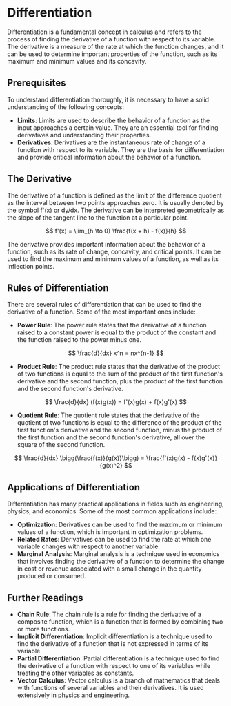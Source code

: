 # Differentiation

Differentiation is a fundamental concept in calculus and refers to the process of finding the derivative of a function with respect to its variable. The derivative is a measure of the rate at which the function changes, and it can be used to determine important properties of the function, such as its maximum and minimum values and its concavity.

## Prerequisites

To understand differentiation thoroughly, it is necessary to have a solid understanding of the following concepts:

- **Limits**: Limits are used to describe the behavior of a function as the input approaches a certain value. They are an essential tool for finding derivatives and understanding their properties.
- **Derivatives**: Derivatives are the instantaneous rate of change of a function with respect to its variable. They are the basis for differentiation and provide critical information about the behavior of a function.

## The Derivative

The derivative of a function is defined as the limit of the difference quotient as the interval between two points approaches zero. It is usually denoted by the symbol f'(x) or dy/dx. The derivative can be interpreted geometrically as the slope of the tangent line to the function at a particular point.

$$ f'(x) = \lim_{h \to 0} \frac{f(x + h) - f(x)}{h} $$

The derivative provides important information about the behavior of a function, such as its rate of change, concavity, and critical points. It can be used to find the maximum and minimum values of a function, as well as its inflection points.

## Rules of Differentiation

There are several rules of differentiation that can be used to find the derivative of a function. Some of the most important ones include:

- **Power Rule**: The power rule states that the derivative of a function raised to a constant power is equal to the product of the constant and the function raised to the power minus one.

$$ \frac{d}{dx} x^n = nx^{n-1} $$

- **Product Rule**: The product rule states that the derivative of the product of two functions is equal to the sum of the product of the first function's derivative and the second function, plus the product of the first function and the second function's derivative.

$$ \frac{d}{dx} (f(x)g(x)) = f'(x)g(x) + f(x)g'(x) $$

- **Quotient Rule**: The quotient rule states that the derivative of the quotient of two functions is equal to the difference of the product of the first function's derivative and the second function, minus the product of the first function and the second function's derivative, all over the square of the second function.

$$ \frac{d}{dx} \bigg(\frac{f(x)}{g(x)}\bigg) = \frac{f'(x)g(x) - f(x)g'(x)}{g(x)^2} $$

## Applications of Differentiation

Differentiation has many practical applications in fields such as engineering, physics, and economics. Some of the most common applications include:

- **Optimization**: Derivatives can be used to find the maximum or minimum values of a function, which is important in optimization problems.
- **Related Rates**: Derivatives can be used to find the rate at which one variable changes with respect to another variable.
- **Marginal Analysis**: Marginal analysis is a technique used in economics that involves finding the derivative of a function to determine the change in cost or revenue associated with a small change in the quantity produced or consumed.

## Further Readings

- **Chain Rule**: The chain rule is a rule for finding the derivative of a composite function, which is a function that is formed by combining two or more functions.
- **Implicit Differentiation**: Implicit differentiation is a technique used to find the derivative of a function that is not expressed in terms of its variable.
- **Partial Differentiation**: Partial differentiation is a technique used to find the derivative of a function with respect to one of its variables while treating the other variables as constants.
- **Vector Calculus**: Vector calculus is a branch of mathematics that deals with functions of several variables and their derivatives. It is used extensively in physics and engineering.
